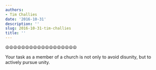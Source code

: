```yaml
---
authors:
- Tim Challies
date: '2016-10-31'
description: ''
slug: 2016-10-31-tim-challies
title: ''
---
```

☮☮☮☮☮☮☮☮☮☮☮☮☮☮☮☮☮☮

Your task as a member of a church is not only to avoid disunity, but to actively pursue unity.



